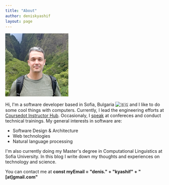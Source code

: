 ```yaml
---
title: "About"
author: deniskyashif
layout: page
---
```


<img class="circle" width="200" src="/images/me.jpg" />

Hi, I'm a software developer based in Sofia, Bulgaria <img class="emoji" alt="🇧🇬" src="https://twemoji.maxcdn.com/v/12.1.4/72x72/1f1e7-1f1ec.png"> and I like to do some cool things with computers. Currently, I lead the engineering efforts at <a href="https://hub.coursedot.com/" target="_blank">Coursedot Instructor Hub</a>. Occasionaly, I <a href="/talks">speak</a> at confereces and conduct technical trainings. My general interests in software are: 

<ul class="interests">
    <li>Software Design & Architecture</li>
    <li>Web technologies</li>
    <li>Natural language processing</li>
</ul>

I'm also currently doing my Master's degree in Computational Linguistics at Sofia University. In this blog I write down my thoughts and experiences on technology and science.

You can contact me at <strong>const myEmail = "denis." + "kyashif" + "[at]gmail.com"</strong>
